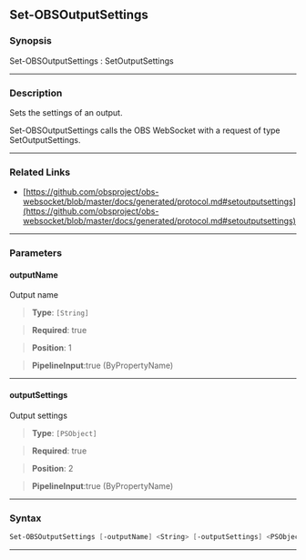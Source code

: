 Set-OBSOutputSettings
---------------------
### Synopsis
Set-OBSOutputSettings : SetOutputSettings

---
### Description

Sets the settings of an output.


Set-OBSOutputSettings calls the OBS WebSocket with a request of type SetOutputSettings.

---
### Related Links
* [https://github.com/obsproject/obs-websocket/blob/master/docs/generated/protocol.md#setoutputsettings](https://github.com/obsproject/obs-websocket/blob/master/docs/generated/protocol.md#setoutputsettings)



---
### Parameters
#### **outputName**

Output name



> **Type**: ```[String]```

> **Required**: true

> **Position**: 1

> **PipelineInput**:true (ByPropertyName)



---
#### **outputSettings**

Output settings



> **Type**: ```[PSObject]```

> **Required**: true

> **Position**: 2

> **PipelineInput**:true (ByPropertyName)



---
### Syntax
```PowerShell
Set-OBSOutputSettings [-outputName] <String> [-outputSettings] <PSObject> [<CommonParameters>]
```
---
